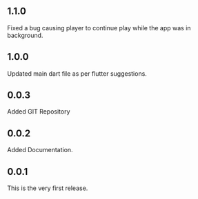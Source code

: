 ## 1.1.0
Fixed a bug causing player to continue play while the app was in background.

## 1.0.0
Updated main dart file as per flutter suggestions.

## 0.0.3

Added GIT Repository

## 0.0.2

Added Documentation.

## 0.0.1

This is the very first release.
